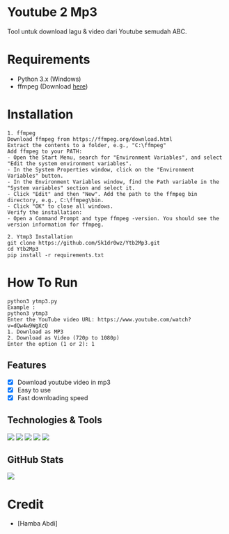 # Youtube 2 Mp3
Tool untuk download lagu & video dari Youtube semudah ABC.

# Requirements

- Python 3.x (Windows)
- ffmpeg (Download [here](https://ffmpeg.org/download.html))

# Installation
```
1. ffmpeg
Download ffmpeg from https://ffmpeg.org/download.html
Extract the contents to a folder, e.g., "C:\ffmpeg"
Add ffmpeg to your PATH:
- Open the Start Menu, search for "Environment Variables", and select "Edit the system environment variables".
- In the System Properties window, click on the "Environment Variables" button.
- In the Environment Variables window, find the Path variable in the "System variables" section and select it.
- Click "Edit" and then "New". Add the path to the ffmpeg bin directory, e.g., C:\ffmpeg\bin.
- Click "OK" to close all windows.
Verify the installation:
- Open a Command Prompt and type ffmpeg -version. You should see the version information for ffmpeg.

2. Ytmp3 Installation
git clone https://github.com/Sk1dr0wz/Ytb2Mp3.git
cd Ytb2Mp3
pip install -r requirements.txt

```

# How To Run
```
python3 ytmp3.py
Example : 
python3 ytmp3
Enter the YouTube video URL: https://www.youtube.com/watch?v=dQw4w9WgXcQ
1. Download as MP3
2. Download as Video (720p to 1080p)
Enter the option (1 or 2): 1

```
## Features
- [x] Download youtube video in mp3
- [x] Easy to use
- [x] Fast downloading speed 

## Technologies & Tools
![](https://img.shields.io/badge/OS-Linux-informational?style=flat&logo=linux&logoColor=white&color=2bbc8a)
![](https://img.shields.io/badge/Code-Python-informational?style=flat&logo=python&logoColor=white&color=2bbc8a)
![](https://shields.io/badge/Windows--9cf?logo=Windows&style=social)
![](https://img.shields.io/badge/PKG-ffmpeg-yellowgreen)
![](https://img.shields.io/badge/YouTube-red?style=flat&logo=youtube&logoColor=white)

## GitHub Stats

<a href="https://github.com/Sk1dr0wz/Ytb2Mp3">
  <img align="center" src="https://github-readme-stats.vercel.app/api/pin/?username=Sk1dr0wz&repo=Ytb2Mp3&title_color=ffffff&text_color=c9cacc&icon_color=2bbc8a&bg_color=1d1f21" />
</a>

# Credit
* [Hamba Abdi]